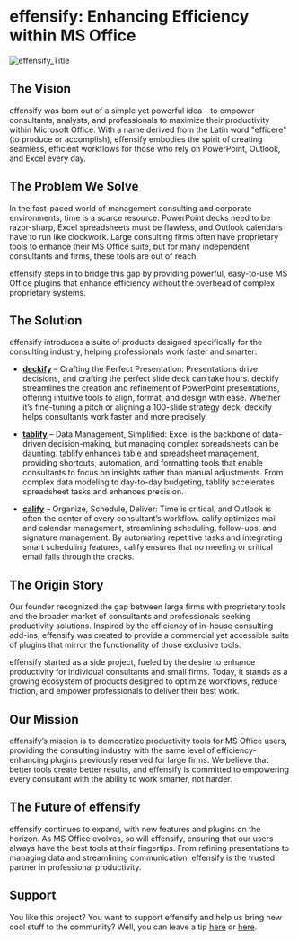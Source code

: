 # effensify: Enhancing Efficiency within MS Office
![effensify_Title](https://github.com/user-attachments/assets/eb03ebd3-998b-47e2-b781-4a5b36fc08eb)


## The Vision
effensify was born out of a simple yet powerful idea – to empower consultants, analysts, and professionals to maximize their productivity within Microsoft Office. With a name derived from the Latin word "efficere" (to produce or accomplish), effensify embodies the spirit of creating seamless, efficient workflows for those who rely on PowerPoint, Outlook, and Excel every day.

## The Problem We Solve
In the fast-paced world of management consulting and corporate environments, time is a scarce resource. PowerPoint decks need to be razor-sharp, Excel spreadsheets must be flawless, and Outlook calendars have to run like clockwork. Large consulting firms often have proprietary tools to enhance their MS Office suite, but for many independent consultants and firms, these tools are out of reach.

effensify steps in to bridge this gap by providing powerful, easy-to-use MS Office plugins that enhance efficiency without the overhead of complex proprietary systems.

## The Solution
effensify introduces a suite of products designed specifically for the consulting industry, helping professionals work faster and smarter:

- **[deckify](https://github.com/tillmannschatz/deckify/releases/latest)** – Crafting the Perfect Presentation: Presentations drive decisions, and crafting the perfect slide deck can take hours. deckify streamlines the creation and refinement of PowerPoint presentations, offering intuitive tools to align, format, and design with ease. Whether it’s fine-tuning a pitch or aligning a 100-slide strategy deck, deckify helps consultants work faster and more precisely.

- **[tablify](https://github.com/tillmannschatz/tablify/releases/latest)** – Data Management, Simplified: Excel is the backbone of data-driven decision-making, but managing complex spreadsheets can be daunting. tablify enhances table and spreadsheet management, providing shortcuts, automation, and formatting tools that enable consultants to focus on insights rather than manual adjustments. From complex data modeling to day-to-day budgeting, tablify accelerates spreadsheet tasks and enhances precision.

- **[calify](https://github.com/tillmannschatz/calify/releases/latest)** – Organize, Schedule, Deliver: Time is critical, and Outlook is often the center of every consultant’s workflow. calify optimizes mail and calendar management, streamlining scheduling, follow-ups, and signature management. By automating repetitive tasks and integrating smart scheduling features, calify ensures that no meeting or critical email falls through the cracks.

## The Origin Story
Our founder recognized the gap between large firms with proprietary tools and the broader market of consultants and professionals seeking productivity solutions. Inspired by the efficiency of in-house consulting add-ins, effensify was created to provide a commercial yet accessible suite of plugins that mirror the functionality of those exclusive tools.

effensify started as a side project, fueled by the desire to enhance productivity for individual consultants and small firms. Today, it stands as a growing ecosystem of products designed to optimize workflows, reduce friction, and empower professionals to deliver their best work.

## Our Mission
effensify’s mission is to democratize productivity tools for MS Office users, providing the consulting industry with the same level of efficiency-enhancing plugins previously reserved for large firms. We believe that better tools create better results, and effensify is committed to empowering every consultant with the ability to work smarter, not harder.

## The Future of effensify
effensify continues to expand, with new features and plugins on the horizon. As MS Office evolves, so will effensify, ensuring that our users always have the best tools at their fingertips. From refining presentations to managing data and streamlining communication, effensify is the trusted partner in professional productivity.

## Support
You like this project? You want to support effensify and help us bring new cool stuff to the community? Well, you can leave a tip [here](https://www.paypal.com/donate/?hosted_button_id=WTLHZ6Q79E966) or [here](https://buymeacoffee.com/tillmannschatz
).
